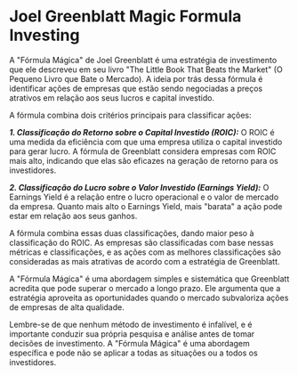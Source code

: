 # Joel Greenblatt Magic Formula Investing

A "Fórmula Mágica" de Joel Greenblatt é uma estratégia de investimento que ele descreveu em seu livro "The Little Book That Beats the Market" (O Pequeno Livro que Bate o Mercado). A ideia por trás dessa fórmula é identificar ações de empresas que estão sendo negociadas a preços atrativos em relação aos seus lucros e capital investido.

A fórmula combina dois critérios principais para classificar ações:

***1. Classificação do Retorno sobre o Capital Investido (ROIC):*** O ROIC é uma medida da eficiência com que uma empresa utiliza o capital investido para gerar lucro. A fórmula de Greenblatt considera empresas com ROIC mais alto, indicando que elas são eficazes na geração de retorno para os investidores.

***2. Classificação do Lucro sobre o Valor Investido (Earnings Yield):*** O Earnings Yield é a relação entre o lucro operacional e o valor de mercado da empresa. Quanto mais alto o Earnings Yield, mais "barata" a ação pode estar em relação aos seus ganhos.

A fórmula combina essas duas classificações, dando maior peso à classificação do ROIC. As empresas são classificadas com base nessas métricas e classificações, e as ações com as melhores classificações são consideradas as mais atrativas de acordo com a estratégia de Greenblatt.

A "Fórmula Mágica" é uma abordagem simples e sistemática que Greenblatt acredita que pode superar o mercado a longo prazo. Ele argumenta que a estratégia aproveita as oportunidades quando o mercado subvaloriza ações de empresas de alta qualidade.

Lembre-se de que nenhum método de investimento é infalível, e é importante conduzir sua própria pesquisa e análise antes de tomar decisões de investimento. A "Fórmula Mágica" é uma abordagem específica e pode não se aplicar a todas as situações ou a todos os investidores.




